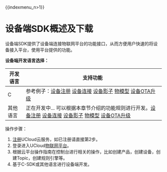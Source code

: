 {{indexmenu_n>1}}

# 设备端SDK概述及下载

设备端SDK提供了设备端连接物联网平台的功能接口，从而方便用户快速的将设备接入平台，使用平台提供的功能。 

**设备端开发语言选择：**

开发语言 | 支持功能 
---|---
C | 参考例子：[设备注册](../device_develop_guide/c_sdk_example/mqttinterface#设备身份认证) [设备连接](../device_develop_guide/c_sdk_example/mqttinterface#设备身份认证) [设备影子](../device_develop_guide/c_sdk_example/deviceshadowinterface) [物模型](../device_develop_guide/c_sdk_example/thingmodelinterface) [设备OTA升级](../device_develop_guide/c_sdk_example/otainterface)
其他语言| 正在开发中...  可以根据本章节介绍的功能规则进行开发。[设备注册](../device_develop_guide/authenticate_devices/what_is_authenticate_devices) [设备连接](../device_develop_guide/connecting_devices) [设备影子](../device_develop_guide/device_shadow) [物模型](../device_develop_guide/thingmode/what_is_thingmode) [设备OTA升级](../device_develop_guide/ota) 


操作步骤：
1. [注册](https://passport.ucloud.cn/#register)UCloud云服务，如已注册请直接第2步。
2. 登录进入UCloud[物联网平台](https://console.ucloud.cn/uiot)。
3. 根据云平台操作指南在控制台进行相关的操作，比如创建产品，创建设备，创建Topic，创建规则引擎等。
4. 基于C-SDK或其他语言进行设备端开发。
